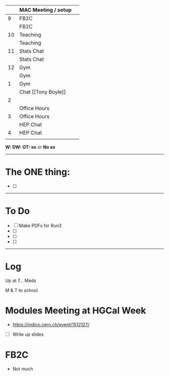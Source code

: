 
|     | MAC Meeting / setup |     |
| --- | ------------------- | --- |
| 9   | FB2C                |     |
|     | FB2C                |     |
| 10  | Teaching            |     |
|     | Teaching            |     |
| 11  | Stats Chat          |     |
|     | Stats Chat          |     |
| 12  | Gym                 |     |
|     | Gym                 |     |
| 1   | Gym                 |     |
|     | Chat [[Tony Boyle]] |     |
| 2   |                     |     |
|     | Office Hours        |     |
| 3   | Office Hours        |     |
|     | HEP Chat            |     |
| 4   | HEP Chat            |     |
|     |                     |     |

**W:**
**DW:**
**OT:**
**ex** or **No ex**

---
# The ONE thing: 
- [ ] 

---
# To Do

- [ ] Make PDFs for Run3 
- [ ] 
- [ ] 
- [ ] 

---

# Log

Up at 7... Meds

M & T to school 

# Modules Meeting at HGCal Week
- https://indico.cern.ch/event/1512127/
- [ ] Write up slides


# FB2C
- Not much 




